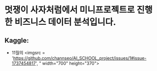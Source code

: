 # 멋쟁이 사자처럼에서 미니프로젝트로 진행한 비즈니스 데이터 분석입니다.
## Kaggle: 
* 11월의 
<imgsrc = 'https://github.com/channseo/AI_SCHOOL_project/issues/1#issue-1737454817', " width="700" height="370">
